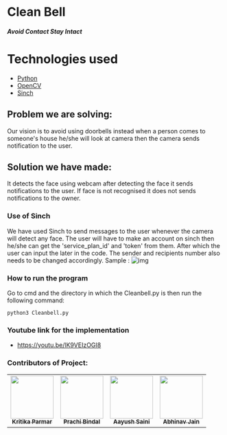 # Clean Bell
##### Avoid Contact Stay Intact

# Technologies used
- [Python](https://www.python.org/) 
- [OpenCV](https://opencv.org/)
- [Sinch](https://www.sinch.com/)

## Problem we are solving: 
Our vision is to avoid using doorbells instead when a person comes to someone's house he/she will look at camera then the camera sends notification to the user.
## Solution we have made:
It detects the face using webcam after detecting the face it sends notifications to the user. If face is not recognised it does not sends notifications to the owner.

### Use of Sinch
We have used Sinch to send messages to the user whenever the camera will detect any face.
The user will have to make an account on sinch then he/she can get the 'service_plan_id' and 'token' from them. After which the user can input the later in the code. The sender and recipients number also needs to be changed accordingly.
Sample :
![img](https://user-images.githubusercontent.com/59971890/103369725-e20c5e80-4af0-11eb-80bb-6f19ef60a5ef.png)

### How to run the program
Go to cmd and the directory in which the Cleanbell.py is then run the following command: 
```
python3 Cleanbell.py
```

### Youtube link for the implementation
- https://youtu.be/lK9VEIzOGI8


### Contributors of Project:
<table>
  <tr>
    <td align="center"><a href="https://github.com/kritikaparmar-programmer"><img src="https://avatars1.githubusercontent.com/u/59971890?s=460&u=f58bbd406bcbc2702101d9a2adf59e72e0cb838c&v=4" width="100px;" alt=""/><br /><sub><b>Kritika Parmar</b></sub></a></td>
    <td align="center"><a href="https://github.com/Prachi0203"><img src="https://avatars2.githubusercontent.com/u/58703496?s=460&u=bff1922e0bcb6878f039b9961a568cbad6021cbb&v=4" width="100px;" alt=""/><br /><sub><b>Prachi Bindal</b></sub></a></td>
    <td align="center"><a href="https://github.com/AayushSaini101"><img src="https://avatars1.githubusercontent.com/u/60972989?s=460&u=1f5c557fd1ce49c53307a129ae1ee42ccd1bb570&v=4" width="100px;" alt=""/><br /><sub><b>Aayush Saini</b></sub></a></td>
    <td align="center"><a href="https://github.com/"><img src="" width="100px;" alt=""/><br /><sub><b>Abhinav Jain</b></sub></a></td>
  </tr>
</table>
